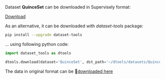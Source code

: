 Dataset **QuinceSet** can be downloaded in Supervisely format:

 [Download](https://assets.supervisely.com/supervisely-supervisely-assets-public/teams_storage/S/U/aJ/2HfieJcimxxvP3MLfrUpTbxoPEuoLM5C1RU2SfpPs5tc9EttkY2RDqme3Bj9tFJ6fMygh2hMbX4hTDDFcC29BwDdEprwxtYiVWm6Hns2Cga6Fbe4pyvCWXKKOZwB.tar)

As an alternative, it can be downloaded with *dataset-tools* package:
``` bash
pip install --upgrade dataset-tools
```

... using following python code:
``` python
import dataset_tools as dtools

dtools.download(dataset='QuinceSet', dst_path='~/dtools/datasets/QuinceSet.tar')
```
The data in original format can be 🔗[downloaded here](https://zenodo.org/record/6402251/files/QuinceSet.zip?download=1)